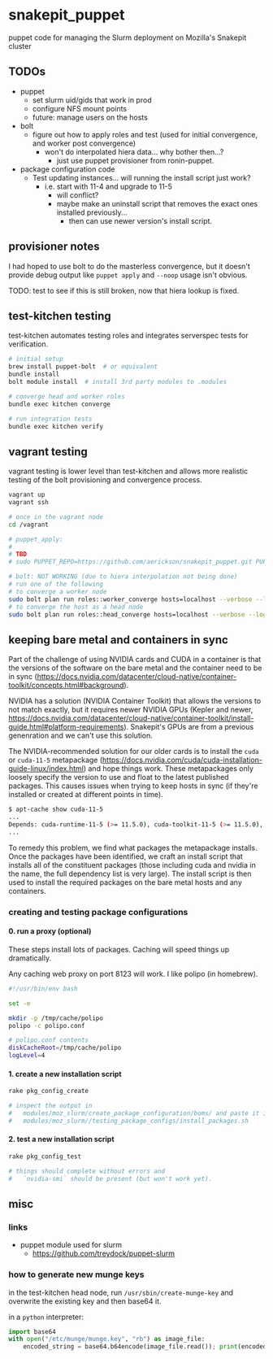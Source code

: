 # snakepit_puppet

puppet code for managing the Slurm deployment on Mozilla's Snakepit cluster

## TODOs

- puppet
  - set slurm uid/gids that work in prod
  - configure NFS mount points
  - future: manage users on the hosts
- bolt
  - figure out how to apply roles and test (used for initial convergence, and worker post convergence)
    - won't do interpolated hiera data... why bother then...?
      - just use puppet provisioner from ronin-puppet.
- package configuration code
  - Test updating instances... will running the install script just work?
    - i.e. start with 11-4 and upgrade to 11-5
      - will conflict?
      - maybe make an uninstall script that removes the exact ones installed previously...
        - then can use newer version's install script.

## provisioner notes

I had hoped to use bolt to do the masterless convergence, but it doesn't provide debug output like `puppet apply` and `--noop` usage isn't obvious.

TODO: test to see if this is still broken, now that hiera lookup is fixed.

## test-kitchen testing

test-kitchen automates testing roles and integrates serverspec tests for verification.

```bash
# initial setup
brew install puppet-bolt  # or equivalent
bundle install
bolt module install  # install 3rd party modules to .modules

# converge head and worker roles
bundle exec kitchen converge

# run integration tests
bundle exec kitchen verify
```

## vagrant testing

vagrant testing is lower level than test-kitchen and allows more realistic testing of the bolt provisioning and convergence process.

```bash
vagrant up
vagrant ssh

# once in the vagrant node
cd /vagrant

# puppet_apply:
#
# TBD
# sudo PUPPET_REPO=https://github.com/aerickson/snakepit_puppet.git PUPPET_BRANCH=work_1 /vagrant/provisioner/converge_worker.sh

# bolt: NOT WORKING (due to hiera interpolation not being done)
# run one of the following
# to converge a worker node
sudo bolt plan run roles::worker_converge hosts=localhost --verbose --log-level debug
# to converge the host as a head node
sudo bolt plan run roles::head_converge hosts=localhost --verbose --log-level debug
```

## keeping bare metal and containers in sync

Part of the challenge of using NVIDIA cards and CUDA in a container is that the versions of the software on the bare metal and the container need to be in sync (https://docs.nvidia.com/datacenter/cloud-native/container-toolkit/concepts.html#background).

NVIDIA has a solution (NVIDIA Container Toolkit) that allows the versions to not match exactly, but it requires newer NVIDIA GPUs (Kepler and newer, https://docs.nvidia.com/datacenter/cloud-native/container-toolkit/install-guide.html#platform-requirements). Snakepit's GPUs are from a previous genenration and we can't use this solution.

The NVIDIA-recommended solution for our older cards is to install the `cuda` or `cuda-11-5` metapackage (https://docs.nvidia.com/cuda/cuda-installation-guide-linux/index.html) and hope things work. These metapackages only loosely specify the version to use and float to the latest published packages. This causes issues when trying to keep hosts in sync (if they're installed or created at different points in time).

```bash
$ apt-cache show cuda-11-5
...
Depends: cuda-runtime-11-5 (>= 11.5.0), cuda-toolkit-11-5 (>= 11.5.0), cuda-demo-suite-11-5 (>= 11.5.50)
...
```

To remedy this problem, we find what packages the metapackage installs. Once the packages have been identified, we craft an install script that installs all of the constituent packages (those including cuda and nvidia in the name, the full dependency list is very large). The install script is then used to install the required packages on the bare metal hosts and any containers.

### creating and testing package configurations

#### 0. run a proxy (optional)

These steps install lots of packages. Caching will speed things up dramatically.

Any caching web proxy on port 8123 will work. I like polipo (in homebrew).

```bash
#!/usr/bin/env bash

set -e

mkdir -p /tmp/cache/polipo
polipo -c polipo.conf
```

```bash
# polipo.conf contents
diskCacheRoot=/tmp/cache/polipo
logLevel=4
```

#### 1. create a new installation script

```bash
rake pkg_config_create

# inspect the output in
#   modules/moz_slurm/create_package_configuration/boms/ and paste it into
#   modules/moz_slurm//testing_package_configs/install_packages.sh
```

#### 2. test a new installation script

```bash
rake pkg_config_test

# things should complete without errors and
#   `nvidia-smi` should be present (but won't work yet).
```

## misc

### links

- puppet module used for slurm
  - <https://github.com/treydock/puppet-slurm>

### how to generate new munge keys

in the test-kitchen head node, run `/usr/sbin/create-munge-key` and overwrite the existing key and then base64 it.

in a `python` interpreter:

```python
import base64
with open("/etc/munge/munge.key", "rb") as image_file:
    encoded_string = base64.b64encode(image_file.read()); print(encoded_string)
```
